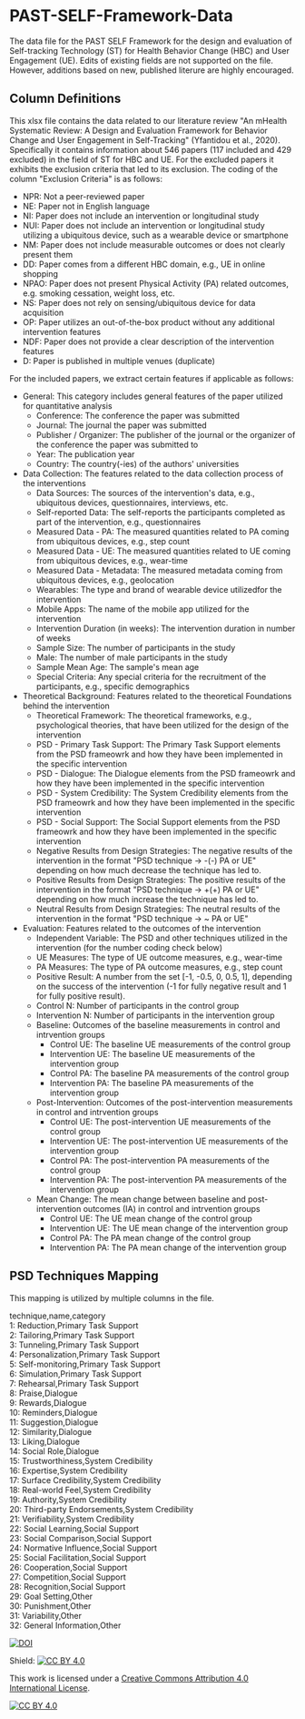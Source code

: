 # PAST-SELF-Framework-Data
The data file for the PAST SELF Framework for the design and evaluation of Self-tracking Technology (ST) for Health Behavior Change (HBC) and User Engagement (UE). Edits of existing fields are not supported on the file. However, additions based on new, published literure are highly encouraged.

## Column Definitions
This xlsx file contains the data related to our literature review "An mHealth Systematic Review: A Design and Evaluation Framework for Behavior Change and User Engagement in Self-Tracking" (Yfantidou et al., 2020). Specifically it contains information about 546 papers (117 included and 429 excluded) in the field of ST for HBC and UE. For the excluded papers it exhibits the exclusion criteria that led to its exclusion. The coding of the column "Exclusion Criteria" is as follows:
* NPR: Not a peer-reviewed paper
* NE: Paper not in English language
* NI: Paper does not include an intervention or longitudinal study
* NUI: Paper does not include an intervention or longitudinal study utilizing a ubiquitous device, such as a wearable device or smartphone
* NM: Paper does not include measurable outcomes or does not clearly present them
* DD: Paper comes from a different HBC domain, e.g., UE in online shopping
* NPAO: Paper does not present Physical Activity (PA) related outcomes, e.g. smoking cessation, weight loss, etc.
* NS: Paper does not rely on sensing/ubiquitous device for data acquisition
* OP: Paper utilizes an out-of-the-box product without any additional intervention features
* NDF: Paper does not provide a clear description of the intervention features
* D: Paper is published in multiple venues (duplicate)

For the included papers, we extract certain features if applicable as follows:
* General: This category includes general features of the paper utilized for quantitative analysis
  - Conference: The conference the paper was submitted
  - Journal: The journal the paper was submitted 
  - Publisher / Organizer: The publisher of the journal or the organizer of the conference the paper was submitted to
  - Year: The publication year
  - Country: The country(-ies) of the authors' universities
* Data Collection: The features related to the data collection process of the interventions
  - Data Sources: The sources of the intervention's data, e.g., ubiquitous devices, questionnaires, interviews, etc.
  - Self-reported Data: The self-reports the participants completed as part of the intervention, e.g., questionnaires
  - Measured Data - PA: The measured quantities related to PA coming from ubiquitous devices, e.g., step count
  - Measured Data - UE: The measured quantities related to UE coming from ubiquitous devices, e.g., wear-time
  - Measured Data - Metadata: The measured metadata coming from ubiquitous devices, e.g., geolocation
  - Wearables: The type and brand of wearable device utilizedfor the intervention
  - Mobile Apps: The name of the mobile app utilized for the intervention
  - Intervention Duration (in weeks): The intervention duration in number of weeks
  - Sample Size: The number of participants in the study
  - Male: The number of male participants in the study
  - Sample Mean Age: The sample's mean age
  - Special Criteria: Any special criteria for the recruitment of the participants, e.g., specific demographics
* Theoretical Background: Features related to the theoretical Foundations behind the intervention
  - Theoretical Framework: The theoretical frameworks, e.g., psychological theories, that have been utilized for the design of the intervention
  - PSD - Primary Task Support: The Primary Task Support elements from the PSD frameowrk and how they have been implemented in the specific intervention
  - PSD - Dialogue: The Dialogue elements from the PSD frameowrk and how they have been implemented in the specific intervention
  - PSD - System Credibility: The System Credibility elements from the PSD frameowrk and how they have been implemented in the specific intervention
  - PSD - Social Support: The Social Support elements from the PSD frameowrk and how they have been implemented in the specific intervention
  - Negative Results from Design Strategies: The negative results of the intervention in the format "PSD technique -> -(-) PA or UE" depending on how much decrease the technique has led to.
  - Positive Results from Design Strategies: The positive results of the intervention in the format "PSD technique -> +(+) PA or UE" depending on how much increase the technique has led to.
  - Neutral Results from Design Strategies: The neutral results of the intervention in the format "PSD technique -> ~ PA or UE" 
* Evaluation: Features related to the outcomes of the intervention
  - Independent Variable: The PSD and other techniques utilized in the intervention (for the number coding check below)
  - UE Measures: The type of UE outcome measures, e.g., wear-time
  - PA Measures: The type of PA outcome measures, e.g., step count
  - Positive Result: A number from the set [-1, -0.5, 0, 0.5, 1], depending on the success of the intervention (-1 for fully negative result and 1 for fully positive result).
  - Control N: Number of participants in the control group
  - Intervention N: Number of participants in the intervention group
  - Baseline: Outcomes of the baseline measurements in control and intrvention groups
    - Control UE: The baseline UE measurements of the control group
    - Intervention UE: The baseline UE measurements of the intervention group
    - Control PA: The baseline PA measurements of the control group
    - Intervention PA: The baseline PA measurements of the intervention group
  - Post-Intervention: Outcomes of the post-intervention measurements in control and intrvention groups		
    - Control UE: The post-intervention UE measurements of the control group
    - Intervention UE: The post-intervention UE measurements of the intervention group
    - Control PA: The post-intervention PA measurements of the control group
    - Intervention PA: The post-intervention PA measurements of the intervention group
  - Mean Change: The mean change between baseline and post-intervention outcomes (IA) in control and intrvention groups		
    - Control UE: The UE mean change of the control group
    - Intervention UE: The UE mean change of the intervention group
    - Control PA: The PA mean change of the control group
    - Intervention PA: The PA mean change of the intervention group

## PSD Techniques Mapping
This mapping is utilized by multiple columns in the file.  

technique,name,category  
1: Reduction,Primary Task Support  
2: Tailoring,Primary Task Support  
3: Tunneling,Primary Task Support  
4: Personalization,Primary Task Support  
5: Self-monitoring,Primary Task Support  
6: Simulation,Primary Task Support  
7: Rehearsal,Primary Task Support  
8: Praise,Dialogue  
9: Rewards,Dialogue  
10: Reminders,Dialogue  
11: Suggestion,Dialogue  
12: Similarity,Dialogue  
13: Liking,Dialogue  
14: Social Role,Dialogue  
15: Trustworthiness,System Credibility  
16: Expertise,System Credibility  
17: Surface Credibility,System Credibility  
18: Real-world Feel,System Credibility  
19: Authority,System Credibility  
20: Third-party Endorsements,System Credibility  
21: Verifiability,System Credibility  
22: Social Learning,Social Support  
23: Social Comparison,Social Support  
24: Normative Influence,Social Support  
25: Social Facilitation,Social Support  
26: Cooperation,Social Support  
27: Competition,Social Support  
28: Recognition,Social Support  
29: Goal Setting,Other  
30: Punishment,Other  
31: Variability,Other  
32: General Information,Other  

[![DOI](https://zenodo.org/badge/295764967.svg)](https://zenodo.org/badge/latestdoi/295764967)

Shield: [![CC BY 4.0][cc-by-shield]][cc-by]

This work is licensed under a
[Creative Commons Attribution 4.0 International License][cc-by].

[![CC BY 4.0][cc-by-image]][cc-by]

[cc-by]: http://creativecommons.org/licenses/by/4.0/
[cc-by-image]: https://i.creativecommons.org/l/by/4.0/88x31.png
[cc-by-shield]: https://img.shields.io/badge/License-CC%20BY%204.0-lightgrey.svg
